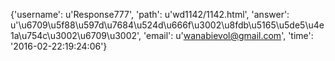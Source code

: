 {'username': u'Response777', 'path': u'wd1142/1142.html', 'answer': u'\u6709\u5f88\u597d\u7684\u524d\u666f\u3002\u8fdb\u5165\u5de5\u4e1a\u754c\u3002\u6709\u3002', 'email': u'wanabievol@gmail.com', 'time': '2016-02-22:19:24:06'}